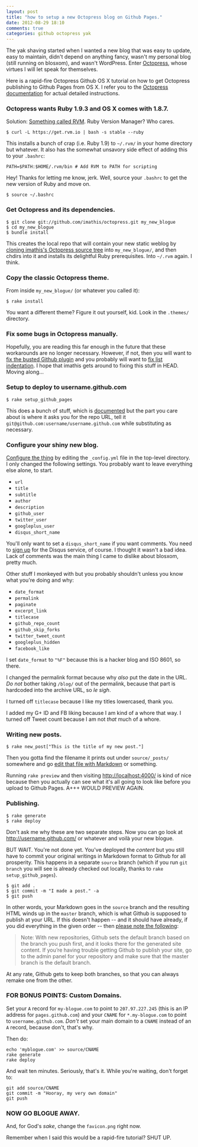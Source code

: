 ```yaml
---
layout: post
title: "how to setup a new Octopress blog on Github Pages."
date: 2012-08-29 18:10
comments: true
categories: github octopress yak
---
```


The yak shaving started when I wanted a new blog that was easy to update, easy
to maintain, didn't depend on anything fancy, wasn't my personal blog (still
running on blosxom), and wasn't WordPress. Enter [Octopress](http://octopress.org/),
whose virtues I will let speak for themselves.

Here is a rapid-fire Octopress Github OS X tutorial on how to get Octopress
publishing to Github Pages from OS X. I refer you to the
[Octopress documentation](http://octopress.org/docs/)
for actual detailed instructions.

### Octopress wants Ruby 1.9.3 and OS X comes with 1.8.7.

Solution: [Something called RVM](http://octopress.org/docs/setup/rvm/). Ruby
Version Manager? Who cares.

```
$ curl -L https://get.rvm.io | bash -s stable --ruby
```

This installs a bunch of crap (i.e. Ruby 1.9) to `~/.rvm/` in your home
directory but whatever. It also has the somewhat unsavory side effect of adding
this to your `.bashrc`:

```
PATH=$PATH:$HOME/.rvm/bin # Add RVM to PATH for scripting
```

Hey! Thanks for letting me know, jerk. Well, source your `.bashrc` to get the
new version of Ruby and move on.

```
$ source ~/.bashrc
```

### Get Octopress and its dependencies.

```
$ git clone git://github.com/imathis/octopress.git my_new_blogue
$ cd my_new_blogue
$ bundle install
```

This creates the local repo that will contain your new static weblog
by [cloning imathis's Octopress source tree](http://octopress.org/docs/setup/) into `my_new_blogue/`,
and then chdirs into it and installs its delightful Ruby prerequisites. Into `~/.rvm` again. I
think.

### Copy the classic Octopress theme.

From inside `my_new_blogue/` (or whatever you called it):

```
$ rake install
```

You want a different theme? Figure it out yourself, kid. Look in
the `.themes/` directory.

### Fix some bugs in Octopress manually.

Hopefully, you are reading this far enough in the future that these
workarounds are no longer necessary. However, if not, then you
will want to
[fix the busted Github plugin](/blog/how-to-cherry-pick-a-git-commit-from-another-repo.html) and
you probably will want to [fix list indentation](https://github.com/imathis/octopress/issues/417). I hope that
imathis gets around to fixing this stuff in HEAD. Moving along...

### Setup to deploy to username.github.com

```
$ rake setup_github_pages
```

This does a bunch of stuff, which is
[documented](http://octopress.org/docs/deploying/github/)
but the part you care about is where it asks you for
the repo URL, tell it `git@github.com:username/username.github.com` while
substituting as necessary.

### Configure your shiny new blog.

[Configure the thing](http://octopress.org/docs/configuring/) by editing the `_config.yml`
file in the top-level directory. I only changed the following settings. You
probably want to leave everything else alone, to start.

+ `url`
+ `title`
+ `subtitle`
+ `author`
+ `description`
+ `github_user`
+ `twitter_user`
+ `googleplus_user`
+ `disqus_short_name`

You'll only want to set a `disqus_short_name` if you want comments. You need to
[sign up](http://disqus.com/) for the Disqus service, of course. I thought it
wasn't a bad idea. Lack of comments was the main thing I came to dislike about
blosxom, pretty much.

Other stuff I monkeyed with but you probably shouldn't unless you know what
you're doing and why:

+ `date_format`
+ `permalink`
+ `paginate`
+ `excerpt_link`
+ `titlecase`
+ `github_repo_count`
+ `github_skip_forks`
+ `twitter_tweet_count`
+ `googleplus_hidden`
+ `facebook_like`

I set `date_format` to `"%F"` because this is a hacker blog and ISO 8601, so there.

I changed the permalink format because why _also_ put the date in the URL.  _Do
not_ bother taking `/blog/` out of the permalink, because that part is
hardcoded into the archive URL, so _le sigh_.

I turned off `titlecase` because I like my titles lowercased, thank you.

I added my G+ ID and FB liking because I am kind of a whore that way. I turned
off Tweet count because I am not _that_ much of a whore.

### Writing new posts.

```
$ rake new_post["This is the title of my new post."]
```

Then you gotta find the filename it prints out under `source/_posts/` somewhere
and go [edit that file with Markdown](http://octopress.org/docs/blogging/) or something.

Running `rake preview` and then visiting
[http://localhost:4000/](http://localhost:4000/) is kind of nice because
then you actually can see what it's all going to look like before you upload to
Github Pages. A+++ WOULD PREVIEW AGAIN.

### Publishing.

```
$ rake generate
$ rake deploy
```

Don't ask me why these are two separate steps. Now you can go look at
http://username.github.com/ or whatever and voilà your new blogue.

BUT WAIT. You're not done yet. You've deployed the _content_ but you still have
to commit your original writings in Markdown format to Github for all
prosperity. This happens in a separate `source` branch (which if you run `git
branch` you will see is already checked out locally, thanks to `rake
setup_github_pages`).

```
$ git add .
$ git commit -m "I made a post." -a
$ git push
```

In other words, your Markdown goes in the `source` branch and the resulting HTML
winds up in the `master` branch, which is what Github is supposed to publish
at your URL. If this doesn't happen -- and it should have already, if you did
everything in the given order -- then
[please note the following](http://octopress.org/docs/deploying/github/):

> Note: With new repositories, Github sets the default branch based on the
> branch you push first, and it looks there for the generated site content. If
> you’re having trouble getting Github to publish your site, go to the admin
> panel for your repository and make sure that the master branch is the default
> branch.

At any rate, Github gets to keep both branches, so that you can always
remake one from the other.

### FOR BONUS POINTS: Custom Domains.

Set your `A` record for `my-blogue.com` to point to `207.97.227.245` (this is
an IP address for `pages.github.com`) and your `CNAME` for `*.my-blogue.com` to
point to `username.github.com`. _Don't_ set your main domain to a `CNAME`
instead of an `A` record, because don't, that's why.

Then do:

```
echo 'myblogue.com' >> source/CNAME
rake generate
rake deploy
```

And wait ten minutes. Seriously, that's it. While you're waiting, don't forget
to:

```
git add source/CNAME
git commit -m "Hooray, my very own domain"
git push
```

### NOW GO BLOGUE AWAY.

And, for God's _sake_, change the `favicon.png` right now.

Remember when I said this would be a rapid-fire tutorial? SHUT UP.

